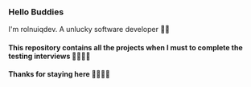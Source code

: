 ### Hello Buddies

I'm rolnuiqdev. A unlucky software developer 🧑‍🚀

#### This repository contains all the projects when I must to complete the testing interviews 🚀🚀🚀🚀

#### Thanks for staying here 🎉🎉🎉🎉
